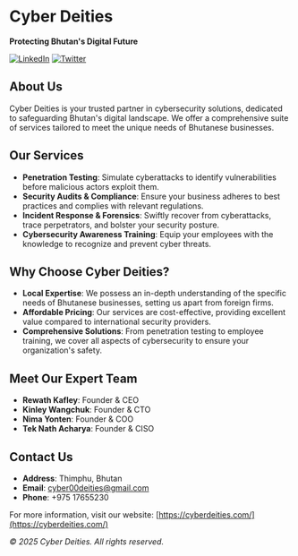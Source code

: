 # Cyber Deities

**Protecting Bhutan's Digital Future**

[![LinkedIn](https://img.shields.io/badge/LinkedIn-Connect-blue)](https://www.linkedin.com/company/secure-bhutan)
[![Twitter](https://img.shields.io/badge/Twitter-Follow-blue)](https://twitter.com/securebhutan)

## About Us

Cyber Deities is your trusted partner in cybersecurity solutions, dedicated to safeguarding Bhutan's digital landscape. We offer a comprehensive suite of services tailored to meet the unique needs of Bhutanese businesses.

## Our Services

- **Penetration Testing**: Simulate cyberattacks to identify vulnerabilities before malicious actors exploit them.
- **Security Audits & Compliance**: Ensure your business adheres to best practices and complies with relevant regulations.
- **Incident Response & Forensics**: Swiftly recover from cyberattacks, trace perpetrators, and bolster your security posture.
- **Cybersecurity Awareness Training**: Equip your employees with the knowledge to recognize and prevent cyber threats.

## Why Choose Cyber Deities?

- **Local Expertise**: We possess an in-depth understanding of the specific needs of Bhutanese businesses, setting us apart from foreign firms.
- **Affordable Pricing**: Our services are cost-effective, providing excellent value compared to international security providers.
- **Comprehensive Solutions**: From penetration testing to employee training, we cover all aspects of cybersecurity to ensure your organization's safety.

## Meet Our Expert Team

- **Rewath Kafley**: Founder & CEO
- **Kinley Wangchuk**: Founder & CTO
- **Nima Yonten**: Founder & COO
- **Tek Nath Acharya**: Founder & CISO

## Contact Us

- **Address**: Thimphu, Bhutan
- **Email**: [cyber00deities@gmail.com](mailto:contact@securebhutan.com)
- **Phone**: +975 17655230

For more information, visit our website: [https://cyberdeities.com/](https://cyberdeities.com/)

*© 2025 Cyber Deities. All rights reserved.*
